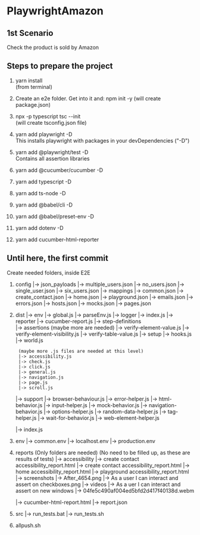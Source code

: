 # PlaywrightAmazon

## 1st Scenario
    
Check the product is sold by Amazon

## Steps to prepare the project

1. yarn install  
(from terminal)

2. Create an e2e folder. Get into it and:
npm init -y
(will create package.json)  

3. npx -p typescript tsc --init  
(will create tsconfig.json file)

4. yarn add playwright -D  
This installs playwright with packages in your devDependencies ("-D")

5. yarn add @playwright/test -D  
Contains all assertion libraries

6. yarn add @cucumber/cucumber -D

7. yarn add typescript -D

8. yarn add ts-node -D

9. yarn add @babel/cli -D

10. yarn add @babel/preset-env -D

11. yarn add dotenv -D

12. yarn add cucumber-html-reporter


Until here, the first commit
------------------------------------

Create needed folders, inside E2E

1. config
    |-> json_payloads
        |-> multiple_users.json
        |-> no_users.json
        |-> single_user.json
        |-> six_users.json
    |-> mappings
        |-> common.json
        |-> create_contact.json
        |-> home.json
        |-> playground.json
    |-> emails.json
    |-> errors.json
    |-> hosts.json
    |-> mocks.json
    |-> pages.json

2. dist
    |-> env
        |-> global.js
        |-> parseEnv.js
    |-> logger
        |-> index.js
    |-> reporter
        |-> cucumber-report.js
    |-> step-definitions        
        |-> assertions          (maybe more are needed)
            |-> verify-element-value.js
            |-> verify-element-visibility.js
            |-> verify-table-value.js
        |-> setup
            |-> hooks.js
            |-> world.js

        (maybe more .js files are needed at this level)
        |-> accessibility.js
        |-> check.js
        |-> click.js
        |-> general.js
        |-> navigation.js
        |-> page.js
        |-> scroll.js

    |-> support
        |-> browser-behaviour.js
        |-> error-helper.js
        |-> html-behavior.js
        |-> input-helper.js
        |-> mock-behavior.js
        |-> navigation-behavior.js
        |-> options-helper.js
        |-> random-data-helper.js
        |-> tag-helper.js
        |-> wait-for-behavior.js
        |-> web-element-helper.js

    |-> index.js

3. env
    |-> common.env
    |-> localhost.env
    |-> production.env

4. reports          (Only folders are needed)
                    (No need to be filled up, as these are results of tests)
    |-> accessibility
        |-> create contact accessibility_report.html
        |-> create contact accessibility_report.html
        |-> home accessibility_report.html
        |-> playground accessibility_report.html
    |-> screenshots
        |-> After_4654.png
        |-> As a user I can interact and assert on checkboxes.png
    |-> videos
        |-> As a uer I can interact and assert on new windows
            |-> 04fe5c490af004ed5bfd2d417f40138d.webm

    |-> cucumber-html-report.html
    |-> report.json

5. src
    |-> run_tests.bat
    |-> run_tests.sh

6. allpush.sh

